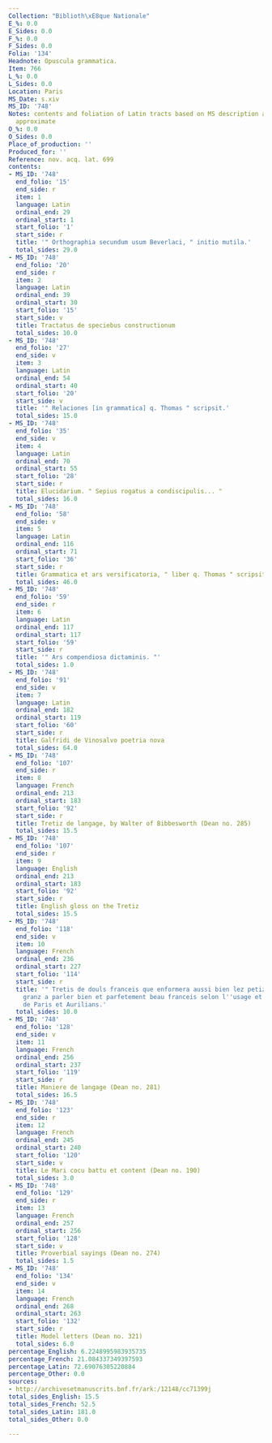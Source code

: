```yaml
---
Collection: "Biblioth\xE8que Nationale"
E_%: 0.0
E_Sides: 0.0
F_%: 0.0
F_Sides: 0.0
Folia: '134'
Headnote: Opuscula grammatica.
Item: 766
L_%: 0.0
L_Sides: 0.0
Location: Paris
MS_Date: s.xiv
MS_ID: '748'
Notes: contents and foliation of Latin tracts based on MS description and therefore
  approximate
O_%: 0.0
O_Sides: 0.0
Place_of_production: ''
Produced_for: ''
Reference: nov. acq. lat. 699
contents:
- MS_ID: '748'
  end_folio: '15'
  end_side: r
  item: 1
  language: Latin
  ordinal_end: 29
  ordinal_start: 1
  start_folio: '1'
  start_side: r
  title: '" Orthographia secundum usum Beverlaci, " initio mutila.'
  total_sides: 29.0
- MS_ID: '748'
  end_folio: '20'
  end_side: r
  item: 2
  language: Latin
  ordinal_end: 39
  ordinal_start: 30
  start_folio: '15'
  start_side: v
  title: Tractatus de speciebus constructionum
  total_sides: 10.0
- MS_ID: '748'
  end_folio: '27'
  end_side: v
  item: 3
  language: Latin
  ordinal_end: 54
  ordinal_start: 40
  start_folio: '20'
  start_side: v
  title: '" Relaciones [in grammatica] q. Thomas " scripsit.'
  total_sides: 15.0
- MS_ID: '748'
  end_folio: '35'
  end_side: v
  item: 4
  language: Latin
  ordinal_end: 70
  ordinal_start: 55
  start_folio: '28'
  start_side: r
  title: Elucidarium. " Sepius rogatus a condiscipulis... "
  total_sides: 16.0
- MS_ID: '748'
  end_folio: '58'
  end_side: v
  item: 5
  language: Latin
  ordinal_end: 116
  ordinal_start: 71
  start_folio: '36'
  start_side: r
  title: Grammatica et ars versificatoria, " liber q. Thomas " scripsit, initio mutila.
  total_sides: 46.0
- MS_ID: '748'
  end_folio: '59'
  end_side: r
  item: 6
  language: Latin
  ordinal_end: 117
  ordinal_start: 117
  start_folio: '59'
  start_side: r
  title: '" Ars compendiosa dictaminis. "'
  total_sides: 1.0
- MS_ID: '748'
  end_folio: '91'
  end_side: v
  item: 7
  language: Latin
  ordinal_end: 182
  ordinal_start: 119
  start_folio: '60'
  start_side: r
  title: Galfridi de Vinosalvo poetria nova
  total_sides: 64.0
- MS_ID: '748'
  end_folio: '107'
  end_side: r
  item: 8
  language: French
  ordinal_end: 213
  ordinal_start: 183
  start_folio: '92'
  start_side: r
  title: Tretiz de langage, by Walter of Bibbesworth (Dean no. 285)
  total_sides: 15.5
- MS_ID: '748'
  end_folio: '107'
  end_side: r
  item: 9
  language: English
  ordinal_end: 213
  ordinal_start: 183
  start_folio: '92'
  start_side: r
  title: English gloss on the Tretiz
  total_sides: 15.5
- MS_ID: '748'
  end_folio: '118'
  end_side: v
  item: 10
  language: French
  ordinal_end: 236
  ordinal_start: 227
  start_folio: '114'
  start_side: r
  title: '" Tretis de douls franceis que enformera aussi bien lez petiz comme lez
    granz a parler bien et parfetement beau franceis selon l''usage et la maniere
    de Paris et Aurilians.'
  total_sides: 10.0
- MS_ID: '748'
  end_folio: '128'
  end_side: v
  item: 11
  language: French
  ordinal_end: 256
  ordinal_start: 237
  start_folio: '119'
  start_side: r
  title: Maniere de langage (Dean no. 281)
  total_sides: 16.5
- MS_ID: '748'
  end_folio: '123'
  end_side: r
  item: 12
  language: French
  ordinal_end: 245
  ordinal_start: 240
  start_folio: '120'
  start_side: v
  title: Le Mari cocu battu et content (Dean no. 190)
  total_sides: 3.0
- MS_ID: '748'
  end_folio: '129'
  end_side: r
  item: 13
  language: French
  ordinal_end: 257
  ordinal_start: 256
  start_folio: '128'
  start_side: v
  title: Proverbial sayings (Dean no. 274)
  total_sides: 1.5
- MS_ID: '748'
  end_folio: '134'
  end_side: v
  item: 14
  language: French
  ordinal_end: 268
  ordinal_start: 263
  start_folio: '132'
  start_side: r
  title: Model letters (Dean no. 321)
  total_sides: 6.0
percentage_English: 6.2248995983935735
percentage_French: 21.084337349397593
percentage_Latin: 72.69076305220884
percentage_Other: 0.0
sources:
- http://archivesetmanuscrits.bnf.fr/ark:/12148/cc71399j
total_sides_English: 15.5
total_sides_French: 52.5
total_sides_Latin: 181.0
total_sides_Other: 0.0

---
```

